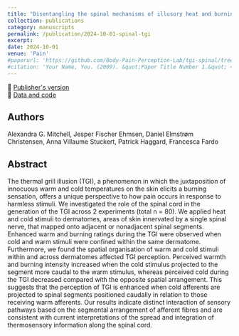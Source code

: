 ```yaml
---
title: "Disentangling the spinal mechanisms of illusory heat and burning sensations in the thermal grill illusion"
collection: publications
category: manuscripts
permalink: /publication/2024-10-01-spinal-tgi
excerpt:
date: 2024-10-01
venue: 'Pain'
#paperurl: 'https://github.com/Body-Pain-Perception-Lab/tgi-spinal/tree/main/Manuscript/Mitchell_Pain_2024.pdf'
#citation: 'Your Name, You. (2009). &quot;Paper Title Number 1.&quot; <i>Journal 1</i>. 1(1).'
---
```

<!--more-->

📄 [Publisher's version](https://journals.lww.com/pain/abstract/2024/10000/disentangling_the_spinal_mechanisms_of_illusory.24.aspx?context=featuredarticles&collectionid=1) <br>
🐙 [Data and code](https://github.com/Body-Pain-Perception-Lab/tgi-spinal)

## Authors
Alexandra G. Mitchell, Jesper Fischer Ehmsen, Daniel Elmstrøm Christensen, Anna Villaume Stuckert, Patrick Haggard, Francesca Fardo

## Abstract

The thermal grill illusion (TGI), a phenomenon in which the juxtaposition of innocuous warm and cold temperatures on the skin elicits a burning sensation, offers a unique perspective to how pain occurs in response to harmless stimuli. We investigated the role of the spinal cord in the generation of the TGI across 2 experiments (total n = 80). We applied heat and cold stimuli to dermatomes, areas of skin innervated by a single spinal nerve, that mapped onto adjacent or nonadjacent spinal segments. Enhanced warm and burning ratings during the TGI were observed when cold and warm stimuli were confined within the same dermatome. Furthermore, we found the spatial organisation of warm and cold stimuli within and across dermatomes affected TGI perception. Perceived warmth and burning intensity increased when the cold stimulus projected to the segment more caudal to the warm stimulus, whereas perceived cold during the TGI decreased compared with the opposite spatial arrangement. This suggests that the perception of TGI is enhanced when cold afferents are projected to spinal segments positioned caudally in relation to those receiving warm afferents. Our results indicate distinct interaction of sensory pathways based on the segmental arrangement of afferent fibres and are consistent with current interpretations of the spread and integration of thermosensory information along the spinal cord.